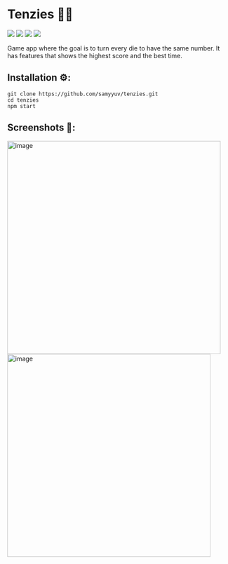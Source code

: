 Tenzies 🎲🤚
======
<img src="https://img.shields.io/badge/React-20232A?style=for-the-badge&logo=react&logoColor=61DAFB"> <img src="https://img.shields.io/badge/HTML5-E34F26?style=for-the-badge&logo=html5&logoColor=white"> <img src="https://img.shields.io/badge/JavaScript-323330?style=for-the-badge&logo=javascript&logoColor=F7DF1E"> <img src="https://img.shields.io/badge/CSS3-1572B6?style=for-the-badge&logo=css3&logoColor=white">


Game app where the goal is to turn every die to have the same number. It has features that shows the highest score and the best time.

Installation ⚙️:
------
```
git clone https://github.com/samyyuv/tenzies.git
cd tenzies
npm start
```


Screenshots 📸:
------
<img width="486" alt="image" src="https://user-images.githubusercontent.com/79147788/185450297-d4b657dc-ad42-4cbd-92dc-d3d9fa506627.png">

<img width="463" alt="image" src="https://user-images.githubusercontent.com/79147788/185450540-3944406c-baff-4a9a-abde-82fbf97aeea7.png">
